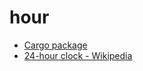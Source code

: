 # hour

* [Cargo package](https://crates.io/crates/hour)
* [24-hour clock - Wikipedia](https://en.wikipedia.org/wiki/24-hour_clock)
